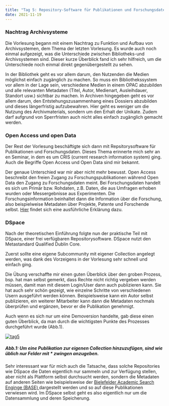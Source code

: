 ```yaml
---
title: "Tag 5: Repository-Software für Publikationen und Forschungsdaten"
date: 2021-11-19
---
```


<h3> Nachtrag Archivsysteme </h3>
<p>Die Vorlesung begann mit einem Nachtrag zu Funktion und Aufbau von Archivsystemen, dem Thema der letzten Vorlesung. Es wurde auch noch einmal 
aufgezeigt, was die Unterschiede zwischen Bibliotheks-und Archivsystemen sind. Dieser kurze Überblick fand ich sehr hilfreich, um die Unterschiede noch einmal direkt gegenübergestellt zu sehen. </p>

<p>In der Bibliothek geht es vor allem darum, den Nutzenden die Medien möglichst einfach zugänglich zu machen. So muss ein Bibliothekssystem vor allem in der Lage sein, verschiedene Medien in einem OPAC abzubilden und alle relevanten Metadaten (Titel, Autor, Medienart, Ausleihdauer, Standort usw.) sichtbar zu machen. In Archiven hingegeben geht es vor allem darum, den Entstehungszusammenhang eines Dossiers abzubilden und dieses längerfristig aufzubewahren. Hier geht es weniger um die Nutzung des Archivmaterials, sondern um den Erhalt der Unikate. Zudem darf aufgrund von Sperrfristen auch nicht alles einfach zugänglich gemacht werden. </p>

<h3> Open Access und open Data </h3>

<p>Der Rest der Vorlesung beschäftigte sich dann mit Repsitorysoftware für Publikationen und Forschungsdaten. Dieses Thema erinnerte mich sehr an en Seminar, in dem es um CRIS (current research information system) ging. Auch die Begriffe Open Access und Open Data sind mir bekannt. </p>

<p>Der genaue Unterschied war mir aber nicht mehr bewusst. Open Access beschreibt den freien Zugang zu Forschungspublikationen während Open Data den Zugang zu Forschungsdaten meint. Bei Forschungsdaten handelt es sich um Primär bzw. Rohdaten, z.B. Daten, die aus Umfragen erhoben wurden oder Messergebnisse aus Experimenten. Die Forschungsinformation beinhaltet dann die Information über die Forschung, also beispielweise Metadaten über Projekte, Patente und Forschende selbst. <a href=" https://www.forschungsdaten.info/themen/finden-und-nachnutzen/open-data-open-access-und-nachnutzung/">Hier</a> findet sich eine ausführliche Erklärung dazu.</p>

<h3> DSpace </h3>
<p>Nach der theoretischen Einführung folgte nun der praktische Teil mit DSpace, einer frei verfügbaren Repositorysoftware. DSpace nutzt den Metastandard Qualified Dublin Core.</p>

<p>Zuerst sollte eine eigene Subcommunity mit eigener Collection angelegt werden, was dank des Vorzeigens in der Vorlesung sehr schnell und einfach ging.</p>

<p>Die Übung verschaffte mir einen guten Überblick über den groben Prozess, bsp. hat man selbst gemerkt, dass Rechte nicht richtig vergeben werden müssen, damit man mit diesem Login/User dann auch publizieren kann. Sie hat auch sehr schön gezeigt, wie einzelne Schritte von verschiedenen Usern ausgeführt werden können. Beispielsweise kann ein Autor selbst publizieren, ein weiterer Mitarbeiter kann dann die Metadaten nochmals überprüfen und ergänzen, bevor er die Publikation genehmigt. </p>
<p>Auch wenn es sich nur um eine Demoversion handelte, gab diese einen guten Überblick, da man durch die wichtigsten Punkte des Prozesses durchgeführt wurde (Abb.1). </p>
<a href="https://ibb.co/cyxvHY8"><img src="https://i.ibb.co/p1nP8hK/tag5.png" alt="tag5" border="0"></a>
<h5><i>Abb.1: Um eine Publikation zur eigenen Collection hinzuzufügen, sind wie üblich nur Felder mit * zwingen anzugeben. </i></h5>

<p>Sehr interessant war für mich auch die Tatsache, dass solche Repositories wie DSpace die Daten eigentlich nur sammeln und zur Verfügung stellen, aber nicht als Plattform selbst durchsucht werden, sondern die Metadaten auf anderen Seiten wie beispielsweise der <a href="https://www.base-search.net/"> Bielefelder Academic Search Enginge (BASE) </a> 
dargestellt werden und so auf diese Publikationen verwiesen wird. Im DSpace selbst geht es also eigentlich nur um die Datensammlung und deren Speicherung. </p>

 

